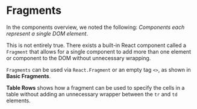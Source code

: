 # Fragments

In the components overview, we noted the following: _Components each represent a single DOM element_.

This is not entirely true. There exists a built-in React component called a `Fragment` that allows for a single component to add more than one element or component to the DOM without unnecessary wrapping.

`Fragments` can be used via `React.Fragment` or an empty tag `<>`, as shown in __Basic Fragments__.

__Table Rows__ shows how a fragment can be used to specify the cells in a table without adding an unnecessary wrapper between the `tr` and `td` elements.
